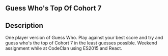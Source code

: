 ## Guess Who's Top Of Cohort 7

## Description
One player version of Guess Who. Play against your best score and try and guess who's the top of Cohort 7 in the least guesses possible. Weekend assignment while at CodeClan using ES2015 and React.
